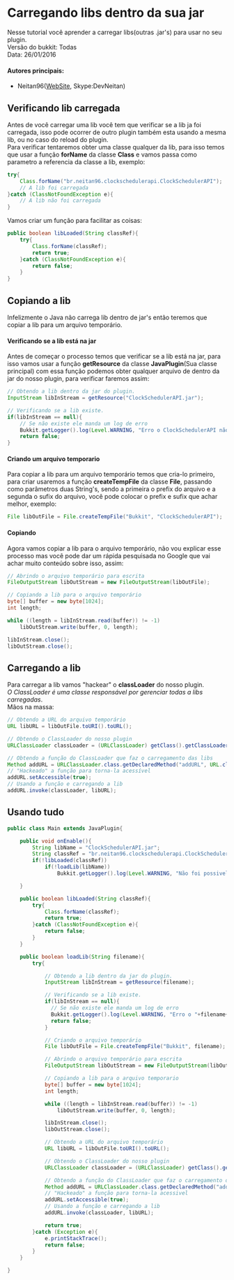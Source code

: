 # Carregando libs dentro da sua jar
  Nesse tutorial você aprender a carregar libs(outras .jar's) para usar no seu plugin.  
  Versão do bukkit: Todas  
  Data: 26/01/2016  

#### Autores principais:
* Neitan96([WebSite](http://www.nathanalmeida.com.br/), Skype:DevNeitan)

## Verificando lib carregada

Antes de você carregar uma lib você tem que verificar se a lib ja foi carregada, isso pode ocorrer de outro plugin também esta usando a mesma lib, ou no caso do reload do plugin.  
Para verificar tentaremos obter uma classe qualquer da lib, para isso temos que usar a função **forName** da classe **Class** e vamos passa como parametro a referencia da classe a lib, exemplo:
```Java
try{
    Class.forName("br.neitan96.clockschedulerapi.ClockSchedulerAPI");
    // A lib foi carregada
}catch (ClassNotFoundException e){
    // A lib não foi carregada
}
```

Vamos criar um função para facilitar as coisas:
```Java
public boolean libLoaded(String classRef){
    try{
        Class.forName(classRef);
        return true;
    }catch (ClassNotFoundException e){
        return false;
    }
}
```

## Copiando a lib

Infelizmente o Java não carrega lib dentro de jar's então teremos que copiar a lib para um arquivo temporário.  

#### Verificando se a lib está na jar

Antes de começar o processo temos que verificar se a lib está na jar, para isso vamos usar a função **getResource** da classe **JavaPlugin**(Sua classe principal) com essa função podemos obter qualquer arquivo de dentro da jar do nosso plugin, para verificar faremos assim:
```Java
// Obtendo a lib dentro da jar do plugin.
InputStream libInStream = getResource("ClockSchedulerAPI.jar");

// Verificando se a lib existe.
if(libInStream == null){
    // Se não existe ele manda um log de erro
    Bukkit.getLogger().log(Level.WARNING, "Erro o ClockSchedulerAPI não está dentro da jar!");
    return false;
}
```

#### Criando um arquivo temporario

Para copiar a lib para um arquivo temporário temos que cria-lo primeiro, para criar usaremos a função **createTempFile** da classe **File**, passando como parâmetros duas String's, sendo a primeira o prefix do arquivo e a segunda o sufix do arquivo, você pode colocar o prefix e sufix que achar melhor, exemplo:
```Java
File libOutFile = File.createTempFile("Bukkit", "ClockSchedulerAPI");
```

#### Copiando

Agora vamos copiar a lib para o arquivo temporário, não vou explicar esse processo mas você pode dar um rápida pesquisada no Google que vai achar muito conteúdo sobre isso, assim:
```Java
// Abrindo o arquivo temporário para escrita
FileOutputStream libOutStream = new FileOutputStream(libOutFile);

// Copiando a lib para o arquivo temporário
byte[] buffer = new byte[1024];
int length;

while ((length = libInStream.read(buffer)) != -1)
    libOutStream.write(buffer, 0, length);

libInStream.close();
libOutStream.close();
```

## Carregando a lib

Para carregar a lib vamos "hackear" o **classLoader** do nosso plugin.  
*O ClassLoader é uma classe responsável por gerenciar todas a libs carregadas*.  
Mãos na massa:
```Java
// Obtendo a URL do arquivo temporário
URL libURL = libOutFile.toURI().toURL();

// Obtendo o ClassLoader do nosso plugin
URLClassLoader classLoader = (URLClassLoader) getClass().getClassLoader();

// Obtendo a função do ClassLoader que faz o carregamento das libs
Method addURL = URLClassLoader.class.getDeclaredMethod("addURL", URL.class);
// "Hackeado" a função para torna-la acessível
addURL.setAccessible(true);
// Usando a função e carregando a lib
addURL.invoke(classLoader, libURL);
```

## Usando tudo
```Java
public class Main extends JavaPlugin{

    public void onEnable(){
        String libName = "ClockSchedulerAPI.jar";
        String classRef = "br.neitan96.clockschedulerapi.ClockSchedulerAPI";
        if(!libLoaded(classRef))
            if(!loadLib(libName))
                Bukkit.getLogger().log(Level.WARNING, "Não foi possivel carregar o ClockSchedulerAPI!");

    }

    public boolean libLoaded(String classRef){
        try{
            Class.forName(classRef);
            return true;
        }catch (ClassNotFoundException e){
            return false;
        }
    }

    public boolean loadLib(String filename){
        try{

            // Obtendo a lib dentro da jar do plugin.
            InputStream libInStream = getResource(filename);

            // Verificando se a lib existe.
            if(libInStream == null){
              // Se não existe ele manda um log de erro
              Bukkit.getLogger().log(Level.WARNING, "Erro o "+filename+" não está dentro da jar!");
              return false;
            }

            // Criando o arquivo temporário
            File libOutFile = File.createTempFile("Bukkit", filename);

            // Abrindo o arquivo temporário para escrita
            FileOutputStream libOutStream = new FileOutputStream(libOutFile);

            // Copiando a lib para o arquivo temporario
            byte[] buffer = new byte[1024];
            int length;

            while ((length = libInStream.read(buffer)) != -1)
                libOutStream.write(buffer, 0, length);

            libInStream.close();
            libOutStream.close();

            // Obtendo a URL do arquivo temporário
            URL libURL = libOutFile.toURI().toURL();

            // Obtendo o ClassLoader do nosso plugin
            URLClassLoader classLoader = (URLClassLoader) getClass().getClassLoader();

            // Obtendo a função do ClassLoader que faz o carregamento das libs
            Method addURL = URLClassLoader.class.getDeclaredMethod("addURL", URL.class);
            // "Hackeado" a função para torna-la acessivel
            addURL.setAccessible(true);
            // Usando a função e carregando a lib
            addURL.invoke(classLoader, libURL);

            return true;
        }catch (Exception e){
            e.printStackTrace();
            return false;
        }
    }

}
```
